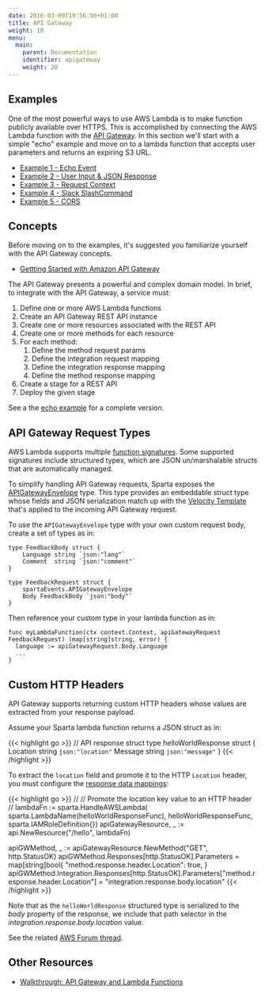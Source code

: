 ```yaml
---
date: 2016-03-09T19:56:50+01:00
title: API Gateway
weight: 10
menu:
  main:
    parent: Documentation
    identifier: apigateway
    weight: 20
---
```


## Examples

One of the most powerful ways to use AWS Lambda is to make function publicly available over HTTPS.  This is accomplished by connecting the AWS Lambda function with the [API Gateway](https://aws.amazon.com/api-gateway/).  In this section we'll start with a simple "echo" example and move on to a lambda function that accepts user parameters and returns an expiring S3 URL.

  * [Example 1 - Echo Event](/reference/apigateway/echo_event)
  * [Example 2 - User Input & JSON Response](/reference/apigateway/user_input)
  * [Example 3 - Request Context](/reference/apigateway/context)
  * [Example 4 - Slack SlashCommand](/reference/apigateway/slack)
  * [Example 5 - CORS](/reference/apigateway/cors)

## Concepts

Before moving on to the examples, it's suggested you familiarize yourself with the API Gateway concepts.

  * [Gettting Started with Amazon API Gateway](http://docs.aws.amazon.com/apigateway/latest/developerguide/getting-started-intro.html)

The API Gateway presents a powerful and complex domain model.  In brief, to integrate with the API Gateway, a service must:

  1. Define one or more AWS Lambda functions
  1. Create an API Gateway REST API instance
  1. Create one or more resources associated with the REST API
  1. Create one or more methods for each resource
  1. For each method:
      1. Define the method request params
      1. Define the integration request mapping
      1. Define the integration response mapping
      1. Define the method response mapping
  1. Create a stage for a REST API
  1. Deploy the given stage

See a the [echo example](/reference/apigateway/echo_event) for a complete version.

## API Gateway Request Types

AWS Lambda supports multiple [function signatures](https://docs.aws.amazon.com/lambda/latest/dg/go-programming-model-handler-types.html). Some supported signatures include structured types, which are JSON un/marshalable structs that are automatically managed.

To simplify handling API Gateway requests, Sparta exposes the [APIGatewayEnvelope](https://godoc.org/github.com/mweagle/Sparta/aws/events#APIGatewayEnvelope) type. This type provides an embeddable struct type whose fields and JSON serialization match up with the [Velocity Template](https://github.com/mweagle/Sparta/blob/master/resources/provision/apigateway/inputmapping_json.vtl) that's applied to the incoming API Gateway request.

To use the `APIGatewayEnvelope` type with your own custom request body, create a set of types as in:

```
type FeedbackBody struct {
	Language string `json:"lang"`
	Comment  string `json:"comment"`
}

type FeedbackRequest struct {
	spartaEvents.APIGatewayEnvelope
	Body FeedbackBody `json:"body"`
}
```

Then reference your custom type in your lambda function as in:

```
func myLambdaFunction(ctx context.Context, apiGatewayRequest FeedbackRequest) (map[string]string, error) {
  language := apiGatewayRequest.Body.Language
  ...
}
```

## Custom HTTP Headers

API Gateway supports returning custom HTTP headers whose values are extracted from your response payload.

Assume your Sparta lambda function returns a JSON struct as in:

{{< highlight go >}}
// API response struct
type helloWorldResponse struct {
  Location    string `json:"location"`
  Message     string `json:"message"`
}
{{< /highlight >}}

To extract the `location` field and promote it to the HTTP `Location` header, you must configure the [response data mappings](http://docs.aws.amazon.com/apigateway/latest/developerguide/request-response-data-mappings.html
):



{{< highlight go >}}
//
// Promote the location key value to an HTTP header
//
  lambdaFn := sparta.HandleAWSLambda(
    sparta.LambdaName(helloWorldResponseFunc),
    helloWorldResponseFunc,
    sparta.IAMRoleDefinition{})
	apiGatewayResource, _ := api.NewResource("/hello", lambdaFn)

apiGWMethod, _ := apiGatewayResource.NewMethod("GET", http.StatusOK)
apiGWMethod.Responses[http.StatusOK].Parameters = map[string]bool{
  "method.response.header.Location": true,
}
apiGWMethod.Integration.Responses[http.StatusOK].Parameters["method.response.header.Location"] =
  "integration.response.body.location"
{{< /highlight >}}

Note that as the `helloWorldResponse` structured type is serialized to the _body_ property of the response, we include that path selector in the _integration.response.body.location_ value.

See the related [AWS Forum thread](https://forums.aws.amazon.com/thread.jspa?threadID=199443).

## Other Resources
  * [Walkthrough: API Gateway and Lambda Functions](http://docs.aws.amazon.com/apigateway/latest/developerguide/getting-started.html)

